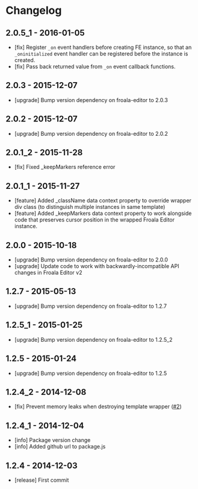 # Changelog
## 2.0.5_1 - 2016-01-05
- [fix] Register `_on` event handlers before creating FE instance, so that an `_oninitialized` event handler can be registered before the instance is created.
- [fix] Pass back returned value from `_on` event callback functions.

## 2.0.3 - 2015-12-07
- [upgrade] Bump version dependency on froala-editor to 2.0.3

## 2.0.2 - 2015-12-07
- [upgrade] Bump version dependency on froala-editor to 2.0.2

## 2.0.1_2 - 2015-11-28
- [fix] Fixed _keepMarkers reference error

## 2.0.1_1 - 2015-11-27
- [feature] Added _className data context property to override wrapper div class (to distinguish multiple instances in same template)
- [feature] Added _keepMarkers data context property to work alongside code that preserves cursor position in the wrapped Froala Editor instance.

## 2.0.0 - 2015-10-18
- [upgrade] Bump version dependency on froala-editor to 2.0.0
- [upgrade] Update code to work with backwardly-incompatible API changes in Froala Editor v2

## 1.2.7 - 2015-05-13

- [upgrade] Bump version dependency on froala-editor to 1.2.7

## 1.2.5_1 - 2015-01-25

- [upgrade] Bump version dependency on froala-editor to 1.2.5_2

## 1.2.5 - 2015-01-24

- [upgrade] Bump version dependency on froala-editor to 1.2.5

## 1.2.4_2 - 2014-12-08

- [fix] Prevent memory leaks when destroying template wrapper ([#2](https://github.com/froala/froala-reactive/issues/2))

## 1.2.4_1 - 2014-12-04

- [info] Package version change
- [info] Added github url to package.js

## 1.2.4 - 2014-12-03

- [release] First commit
